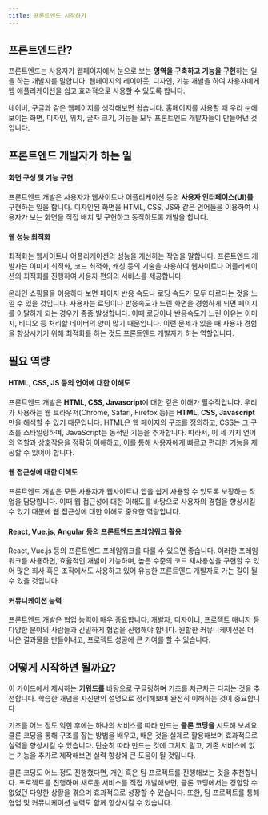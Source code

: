 ```yaml
---
title: 프론트엔드 시작하기
---
```


## 프론트엔드란?

프론트엔드는 사용자가 웹페이지에서 눈으로 보는 **영역을 구축하고 기능을 구현**하는 일을 하는 개발자를 말합니다. 웹페이지의 레이아웃, 디자인, 기능 개발을 하여 사용자에게 웹 애플리케이션을 쉽고 효과적으로 사용할 수 있도록 합니다.

네이버, 구글과 같은 웹페이지를 생각해보면 쉽습니다. 홈페이지를 사용할 때 우리 눈에 보이는 화면, 디자인, 위치, 글자 크기, 기능들 모두 프론트엔드 개발자들이 만들어낸 것입니다.

## 프론트엔드 개발자가 하는 일

#### 화면 구성 및 기능 구현

프론트엔드 개발은 사용자가 웹사이트나 어플리케이션 등의 **사용자 인터페이스(UI)를** 구현하는 일을 합니다. 디자인된 화면을 HTML, CSS, JS와 같은 언어들을 이용하여 사용자가 보는 화면을 직접 배치 및 구현하고 동작하도록 개발을 합니다.

#### 웹 성능 최적화

최적화는 웹사이트나 어플리케이션의 성능을 개선하는 작업을 말합니다. 프론트엔드 개발자는 이미지 최적화, 코드 최적화, 캐싱 등의 기술을 사용하여 웹사이트나 어플리케이션의 최적화를 진행하여 사용자 편의의 서비스를 제공합니다.

온라인 쇼핑몰을 이용하다 보면 페이지 반응 속도나 로딩 속도가 모두 다르다는 것을 느낄 수 있을 것입니다. 사용자는 로딩이나 반응속도가 느린 화면을 경험하게 되면 페이지를 이탈하게 되는 경우가 종종 발생합니다. 이때 로딩이나 반응속도가 느린 이유는 이미지, 비디오 등 처리할 데이터의 양이 많기 때문입니다. 이런 문제가 있을 때 사용자 경험을 향상시키기 위해 최적화를 하는 것도 프론트엔드 개발자가 하는 역할입니다.

## 필요 역량

#### HTML, CSS, JS 등의 언어에 대한 이해도

프론트엔드 개발은 **HTML, CSS, Javascript**에 대한 깊은 이해가 필수적입니다. 우리가 사용하는 웹 브라우저(Chrome, Safari, Firefox 등)는 **HTML, CSS, Javascript**만을 해석할 수 있기 때문입니다. HTML은 웹 페이지의 구조를 정의하고, CSS는 그 구조를 스타일링하며, JavaScript는 동적인 기능을 추가합니다. 따라서, 이 세 가지 언어의 역할과 상호작용을 정확히 이해하고, 이를 통해 사용자에게 빠르고 편리한 기능을 제공할 수 있어야 합니다.

#### 웹 접근성에 대한 이해도

프론트엔드 개발은 모든 사용자가 웹사이트나 앱을 쉽게 사용할 수 있도록 보장하는 작업을 담당합니다. 이때 웹 접근성에 대한 이해도를 바탕으로 사용자의 경험을 향상시킬 수 있기 때문에 웹 접근성에 대한 이해도 중요한 역량입니다.

#### React, Vue.js, Angular 등의 프론트엔드 프레임워크 활용

React, Vue.js 등의 프론트엔드 프레임워크를 다룰 수 있으면 좋습니다. 이러한 프레임워크를 사용하면, 효율적인 개발이 가능하며, 높은 수준의 코드 재사용성을 구현할 수 있어 많은 회사 혹은 조직에서도 사용하고 있어 유능한 프론트엔드 개발자로 가는 길이 될 수 있을 것입니다.

#### 커뮤니케이션 능력

프론트엔드 개발은 협업 능력이 매우 중요합니다. 개발자, 디자이너, 프로젝트 매니저 등 다양한 분야의 사람들과 긴밀하게 협업을 진행해야 합니다. 원할한 커뮤니케이션은 더 나은 결과물을 만들어내고, 프로젝트 성공에 큰 기여를 할 수 있습니다.

## 어떻게 시작하면 될까요?

이 가이드에서 제시하는 **키워드를** 바탕으로 구글링하며 기초를 차근차근 다지는 것을 추천합니다. 학습한 개념을 자신만의 설명으로 정리해보며 완전히 이해하는 것이 중요합니다

기초를 어느 정도 익힌 후에는 하나의 서비스를 따라 만드는 **클론 코딩을** 시도해 보세요. 클론 코딩을 통해 구조를 잡는 방법을 배우고, 배운 것을 실제로 활용해보며 효과적으로 실력을 향상시킬 수 있습니다. 단순히 따라 만드는 것에 그치지 말고, 기존 서비스에 없는 기능을 추가로 제작해보면 실력 향상에 큰 도움이 될 것입니다.

클론 코딩도 어느 정도 진행했다면, 개인 혹은 팀 프로젝트를 진행해보는 것을 추천합니다. 프로젝트를 진행하며 새로운 서비스를 직접 개발해보면, 클론 코딩에서는 경험할 수 없었던 다양한 상황을 겪으며 효과적으로 성장할 수 있습니다. 또한, 팀 프로젝트를 통해 협업 및 커뮤니케이션 능력도 함께 향상시킬 수 있습니다.
